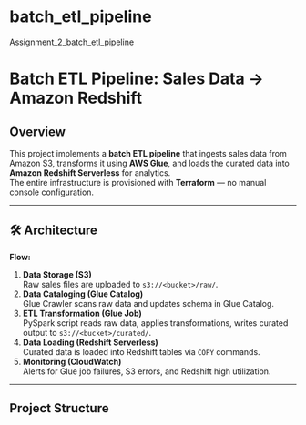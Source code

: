 # batch_etl_pipeline
Assignment_2_batch_etl_pipeline

# Batch ETL Pipeline: Sales Data → Amazon Redshift

## Overview
This project implements a **batch ETL pipeline** that ingests sales data from Amazon S3, transforms it using **AWS Glue**, and loads the curated data into **Amazon Redshift Serverless** for analytics.  
The entire infrastructure is provisioned with **Terraform** — no manual console configuration.

---

## 🛠 Architecture
**Flow:**
1. **Data Storage (S3)**  
   Raw sales files are uploaded to `s3://<bucket>/raw/`.
2. **Data Cataloging (Glue Catalog)**  
   Glue Crawler scans raw data and updates schema in Glue Catalog.
3. **ETL Transformation (Glue Job)**  
   PySpark script reads raw data, applies transformations, writes curated output to `s3://<bucket>/curated/`.
4. **Data Loading (Redshift Serverless)**  
   Curated data is loaded into Redshift tables via `COPY` commands.
5. **Monitoring (CloudWatch)**  
   Alerts for Glue job failures, S3 errors, and Redshift high utilization.

---

## Project Structure
